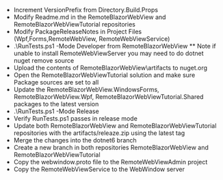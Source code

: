 - Increment VersionPrefix from Directory.Build.Props
- Modify Readme.md in the RemoteBlazorWebView and RemoteBlazorWebViewTutorial repositories
- Modify PackageReleaseNotes in Project Files (Wpf,Forms,RemoteWebView, RemoteWebViewService)
- .\RunTests.ps1  -Mode Developer from RemoteBlazorWebView
	** Note if unable to install RemoteWebViewServer you may need to do dotnet nuget remove source 
- Upload the contents of RemoteBlazorWebView\artifacts to nuget.org
- Open the RemoteBlazorWebViewTutorial solution and make sure Package sources are set to all
- Update the RemoteBlazorWebView.WindowsForms, RemoteBlazorWebView.Wpf, RemoteBlazorWebViewTutorial.Shared packages to the latest version
- .\RunTests.ps1  -Mode Release
- Verify RunTests.ps1 passes in release mode
- Update both RemoteBlazorWebView and RemoteBlazorWebViewTutorial repositories with the artifacts/releaze.zip using the latest tag
- Merge the changes into the dotnet6 branch
- Create a new branch in both repositories RemoteBlazorWebView and RemoteBlazorWebViewTutorial
- Copy the webwindow.proto file to the RemoteWebViewAdmin project
- Copy the RemoteWebViewService to the WebWindow server

